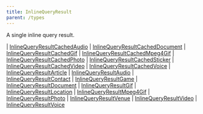 ```yaml
---
title: InlineQueryResult
parent: /types
---
```


A single inline query result.

<div class="font-mono whitespace-pre"><span class="opacity-50">|</span> <a href="/gh/types/inlinequeryresultcachedaudio"  >InlineQueryResultCachedAudio</a>
<span class="opacity-50">|</span> <a href="/gh/types/inlinequeryresultcacheddocument"  >InlineQueryResultCachedDocument</a>
<span class="opacity-50">|</span> <a href="/gh/types/inlinequeryresultcachedgif"  >InlineQueryResultCachedGif</a>
<span class="opacity-50">|</span> <a href="/gh/types/inlinequeryresultcachedmpeg4gif"  >InlineQueryResultCachedMpeg4Gif</a>
<span class="opacity-50">|</span> <a href="/gh/types/inlinequeryresultcachedphoto"  >InlineQueryResultCachedPhoto</a>
<span class="opacity-50">|</span> <a href="/gh/types/inlinequeryresultcachedsticker"  >InlineQueryResultCachedSticker</a>
<span class="opacity-50">|</span> <a href="/gh/types/inlinequeryresultcachedvideo"  >InlineQueryResultCachedVideo</a>
<span class="opacity-50">|</span> <a href="/gh/types/inlinequeryresultcachedvoice"  >InlineQueryResultCachedVoice</a>
<span class="opacity-50">|</span> <a href="/gh/types/inlinequeryresultarticle"  >InlineQueryResultArticle</a>
<span class="opacity-50">|</span> <a href="/gh/types/inlinequeryresultaudio"  >InlineQueryResultAudio</a>
<span class="opacity-50">|</span> <a href="/gh/types/inlinequeryresultcontact"  >InlineQueryResultContact</a>
<span class="opacity-50">|</span> <a href="/gh/types/inlinequeryresultgame"  >InlineQueryResultGame</a>
<span class="opacity-50">|</span> <a href="/gh/types/inlinequeryresultdocument"  >InlineQueryResultDocument</a>
<span class="opacity-50">|</span> <a href="/gh/types/inlinequeryresultgif"  >InlineQueryResultGif</a>
<span class="opacity-50">|</span> <a href="/gh/types/inlinequeryresultlocation"  >InlineQueryResultLocation</a>
<span class="opacity-50">|</span> <a href="/gh/types/inlinequeryresultmpeg4gif"  >InlineQueryResultMpeg4Gif</a>
<span class="opacity-50">|</span> <a href="/gh/types/inlinequeryresultphoto"  >InlineQueryResultPhoto</a>
<span class="opacity-50">|</span> <a href="/gh/types/inlinequeryresultvenue"  >InlineQueryResultVenue</a>
<span class="opacity-50">|</span> <a href="/gh/types/inlinequeryresultvideo"  >InlineQueryResultVideo</a>
<span class="opacity-50">|</span> <a href="/gh/types/inlinequeryresultvoice"  >InlineQueryResultVoice</a></div>

